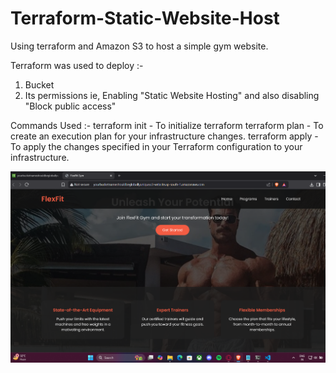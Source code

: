 # Terraform-Static-Website-Host
Using terraform and Amazon S3 to host a simple gym website.

Terraform was used to deploy :-
1) Bucket
2) Its permissions ie, Enabling "Static Website Hosting" and also disabling "Block public access"

Commands Used :- 
terraform init - To initialize terraform
terraform plan - To create an execution plan for your infrastructure changes.
terraform apply - To apply the changes specified in your Terraform configuration to your infrastructure.

![pic](static_site)

